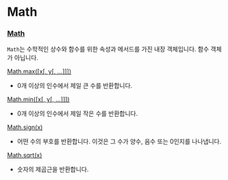 # Math

### [Math](https://developer.mozilla.org/ko/docs/Web/JavaScript/Reference/Global_Objects/Math)
`Math`는 수학적인 상수와 함수를 위한 속성과 메서드를 가진 내장 객체입니다. 함수 객체가 아닙니다.

[Math.max([x[, y[, …]]])](https://developer.mozilla.org/ko/docs/Web/JavaScript/Reference/Global_Objects/Math/max)
- 0개 이상의 인수에서 제일 큰 수를 반환합니다.

[Math.min([x[, y[, …]]])](https://developer.mozilla.org/ko/docs/Web/JavaScript/Reference/Global_Objects/Math/min)
- 0개 이상의 인수에서 제일 작은 수를 반환합니다.

[Math.sign(x)](https://developer.mozilla.org/ko/docs/Web/JavaScript/Reference/Global_Objects/Math/sign)
- 어떤 수의 부호를 반환합니다. 이것은 그 수가 양수, 음수 또는 0인지를 나나냅니다.

[Math.sqrt(x)](https://developer.mozilla.org/ko/docs/Web/JavaScript/Reference/Global_Objects/Math/sqrt)
-  숫자의 제곱근을 반환합니다.

